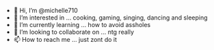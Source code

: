- 👋 Hi, I’m @michelle710 
- 👀 I’m interested in ... cooking, gaming, singing, dancing and sleeping
- 🌱 I’m currently learning ... how to avoid assholes
- 💞️ I’m looking to collaborate on ... ntg really
- 📫 How to reach me ... just zont do it

<!---
michelle710/michelle710 is a ✨ special ✨ repository because its `README.md` (this file) appears on your GitHub profile.
You can click the Preview link to take a look at your changes.
--->

